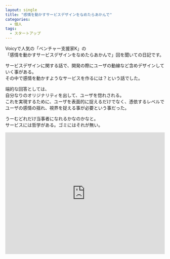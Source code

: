 ```yaml
---
layout: single
title: "感情を動かすサービスデザインをなめたらあかんで"
categories:
  - 個人
tags:
  - スタートアップ
---
```


Voicyで人気の「ベンチャー支援家K」の  
「感情を動かすサービスデザインをなめたらあかんで」回を聞いての日記です。

サービスデザインに関する話で、開発の際にユーザの動線など含めデザインしていく事がある。  
その中で感情を動かすようなサービスを作るには？という話でした。  

端的な回答としては、  
自分なりのオリジナリティを出して、ユーザを惚れされる。  
これを実現するために、ユーザを表面的に捉えるだけでなく、憑依するレベルでユーザの感情の揺れ、視界を捉える事が必要という事だった。  

うーむどれだけ当事者になれるかなのかなと。  
サービスには哲学がある。ゴミにはそれが無い。  

<iframe src="https://voicy.jp/embed/channel/32/71995" width="100%" height="385" frameborder="0" scrolling="no" style="overflow:hidden"></iframe>


